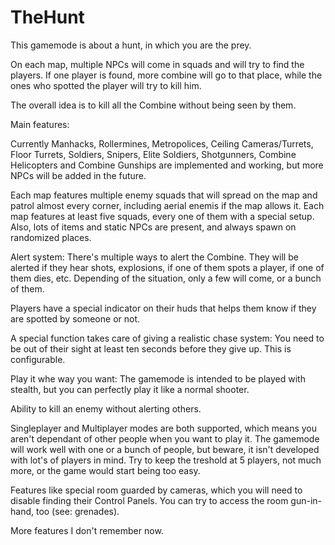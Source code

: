 TheHunt
=======
This gamemode is about a hunt, in which you are the prey.

On each map, multiple NPCs will come in squads and will try to find the players. If one player is found, more combine will go to that place, while the ones who spotted the player will try to kill him.

The overall idea is to kill all the Combine without being seen by them.


Main features:


Currently Manhacks, Rollermines, Metropolices, Ceiling Cameras/Turrets, Floor Turrets, Soldiers, Snipers, Elite Soldiers, Shotgunners, Combine Helicopters and Combine Gunships are implemented and working, but more NPCs will be added in the future.

Each map features multiple enemy squads that will spread on the map and patrol almost every corner, including aerial enemis if the map allows it. Each map features at least five squads, every one of them with a special setup. Also, lots of items and static NPCs are present, and always spawn on randomized places.

Alert system: There's multiple ways to alert the Combine. They will be alerted if they hear shots, explosions, if one of them spots a player, if one of them dies, etc. Depending of the situation, only a few will come, or a bunch of them.

Players have a special indicator on their huds that helps them know if they are spotted by someone or not.

A special function takes care of giving a realistic chase system: You need to be out of their sight at least ten seconds before they give up. This is configurable.

Play it whe way you want: The gamemode is intended to be played with stealth, but you can perfectly play it like a normal shooter.

Ability to kill an enemy without alerting others.

Singleplayer and Multiplayer modes are both supported, which means you aren't dependant of other people when you want to play it. The gamemode will work well with one or a bunch of people, but beware, it isn't developed with lot's of players in mind. Try to keep the treshold at 5 players, not much more, or the game would start being too easy.

Features like special room guarded by cameras, which you will need to disable finding their Control Panels. You can try to access the room gun-in-hand, too (see: grenades).

More features I don't remember now.
